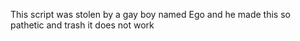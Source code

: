 This script was stolen by a gay boy named Ego and he made this so pathetic and trash it does not work
